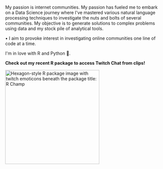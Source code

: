 My passion is internet communities. My passion has fueled me to embark on a Data Science journey where I've mastered various natural language processing techniques to investigate the nuts and bolts of several communities. My objective is to generate solutions to complex problems using data and my stock pile of analytical tools. 

• I aim to provoke interest in investigating online communities one line of code at a time. 

I'm in love with R and Python 🤟. 

**Check out my recent R package to access Twitch Chat from clips!**

<a href="https://github.com/mowgl-i/Rchamp"> <img src="https://i.imgur.com/ib1tQWi.png" alt='Hexagon-style R package image with twitch emoticons beneath the package title: R Champ' width="300" height="300"></a>

